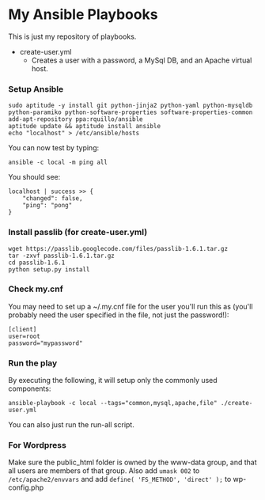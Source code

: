 My Ansible Playbooks
=================

This is just my repository of playbooks.

* create-user.yml
  * Creates a user with a password, a MySql DB, and an Apache virtual host.

### Setup Ansible

    sudo aptitude -y install git python-jinja2 python-yaml python-mysqldb python-paramiko python-software-properties software-properties-common
    add-apt-repository ppa:rquillo/ansible
    aptitude update && aptitude install ansible
    echo "localhost" > /etc/ansible/hosts

You can now test by typing:

    ansible -c local -m ping all

You should see:

    localhost | success >> {
        "changed": false, 
        "ping": "pong"
    }

### Install passlib (for create-user.yml)

    wget https://passlib.googlecode.com/files/passlib-1.6.1.tar.gz
    tar -zxvf passlib-1.6.1.tar.gz
    cd passlib-1.6.1
    python setup.py install

### Check my.cnf

You may need to set up a ~/.my.cnf file for the user you'll run this as (you'll probably need the user specified in the file, not just the password!):

    [client]
    user=root
    password="mypassword"
   
### Run the play

By executing the following, it will setup only the commonly used components:

    ansible-playbook -c local --tags="common,mysql,apache,file" ./create-user.yml
    
You can also just run the run-all script.

### For Wordpress

Make sure the public_html folder is owned by the www-data group, and that all users are members of that group.
Also add `umask 002` to `/etc/apache2/envvars`
and add `define( 'FS_METHOD', 'direct' );` to wp-config.php
